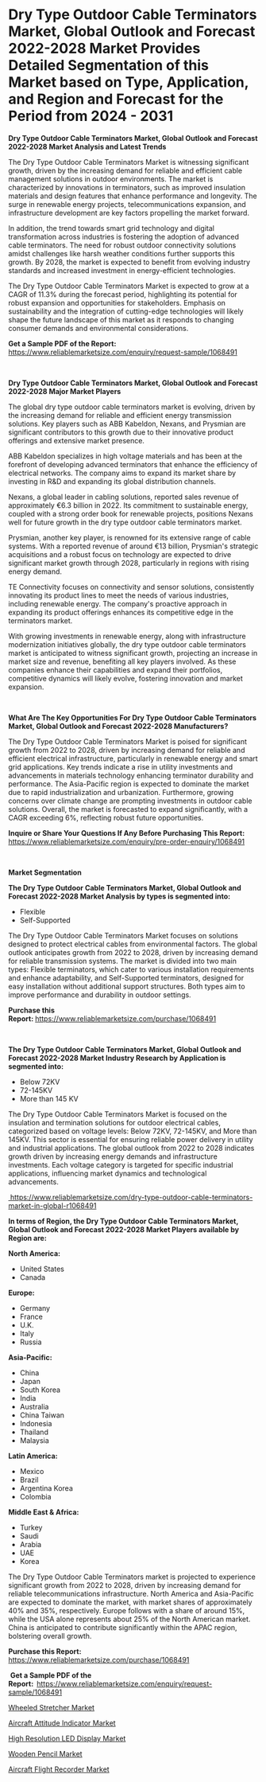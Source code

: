 <p><h1>Dry Type Outdoor Cable Terminators Market, Global Outlook and Forecast 2022-2028 Market Provides Detailed Segmentation of this Market based on Type, Application, and Region and Forecast for the Period from 2024 - 2031</h1></p><p><strong>Dry Type Outdoor Cable Terminators Market, Global Outlook and Forecast 2022-2028 Market Analysis and Latest Trends</strong></p>
<p><p>The Dry Type Outdoor Cable Terminators Market is witnessing significant growth, driven by the increasing demand for reliable and efficient cable management solutions in outdoor environments. The market is characterized by innovations in terminators, such as improved insulation materials and design features that enhance performance and longevity. The surge in renewable energy projects, telecommunications expansion, and infrastructure development are key factors propelling the market forward.</p><p>In addition, the trend towards smart grid technology and digital transformation across industries is fostering the adoption of advanced cable terminators. The need for robust outdoor connectivity solutions amidst challenges like harsh weather conditions further supports this growth. By 2028, the market is expected to benefit from evolving industry standards and increased investment in energy-efficient technologies. </p><p>The Dry Type Outdoor Cable Terminators Market is expected to grow at a CAGR of 11.3% during the forecast period, highlighting its potential for robust expansion and opportunities for stakeholders. Emphasis on sustainability and the integration of cutting-edge technologies will likely shape the future landscape of this market as it responds to changing consumer demands and environmental considerations.</p></p>
<p><strong>Get a Sample PDF of the Report:&nbsp;</strong> <a href="https://www.reliablemarketsize.com/enquiry/request-sample/1068491?utm_campaign=1884&utm_medium=2&utm_source=Github&utm_content=ia&utm_term=25122024&utm_id=dry-type-outdoor-cable-terminators-market-global-outlook-and-forecast-2022-2028">https://www.reliablemarketsize.com/enquiry/request-sample/1068491</a></p>
<p>&nbsp;</p>
<p><strong>Dry Type Outdoor Cable Terminators Market, Global Outlook and Forecast 2022-2028 Major Market Players</strong></p>
<p><p>The global dry type outdoor cable terminators market is evolving, driven by the increasing demand for reliable and efficient energy transmission solutions. Key players such as ABB Kabeldon, Nexans, and Prysmian are significant contributors to this growth due to their innovative product offerings and extensive market presence.</p><p>ABB Kabeldon specializes in high voltage materials and has been at the forefront of developing advanced terminators that enhance the efficiency of electrical networks. The company aims to expand its market share by investing in R&D and expanding its global distribution channels.</p><p>Nexans, a global leader in cabling solutions, reported sales revenue of approximately €6.3 billion in 2022. Its commitment to sustainable energy, coupled with a strong order book for renewable projects, positions Nexans well for future growth in the dry type outdoor cable terminators market.</p><p>Prysmian, another key player, is renowned for its extensive range of cable systems. With a reported revenue of around €13 billion, Prysmian's strategic acquisitions and a robust focus on technology are expected to drive significant market growth through 2028, particularly in regions with rising energy demand.</p><p>TE Connectivity focuses on connectivity and sensor solutions, consistently innovating its product lines to meet the needs of various industries, including renewable energy. The company's proactive approach in expanding its product offerings enhances its competitive edge in the terminators market.</p><p>With growing investments in renewable energy, along with infrastructure modernization initiatives globally, the dry type outdoor cable terminators market is anticipated to witness significant growth, projecting an increase in market size and revenue, benefiting all key players involved. As these companies enhance their capabilities and expand their portfolios, competitive dynamics will likely evolve, fostering innovation and market expansion.</p></p>
<p>&nbsp;</p>
<p><strong>What Are The Key Opportunities For Dry Type Outdoor Cable Terminators Market, Global Outlook and Forecast 2022-2028 Manufacturers?</strong></p>
<p><p>The Dry Type Outdoor Cable Terminators Market is poised for significant growth from 2022 to 2028, driven by increasing demand for reliable and efficient electrical infrastructure, particularly in renewable energy and smart grid applications. Key trends indicate a rise in utility investments and advancements in materials technology enhancing terminator durability and performance. The Asia-Pacific region is expected to dominate the market due to rapid industrialization and urbanization. Furthermore, growing concerns over climate change are prompting investments in outdoor cable solutions. Overall, the market is forecasted to expand significantly, with a CAGR exceeding 6%, reflecting robust future opportunities.</p></p>
<p><strong>Inquire or Share Your Questions If Any Before Purchasing This Report:</strong> <a href="https://www.reliablemarketsize.com/enquiry/pre-order-enquiry/1068491?utm_campaign=1884&utm_medium=2&utm_source=Github&utm_content=ia&utm_term=25122024&utm_id=dry-type-outdoor-cable-terminators-market-global-outlook-and-forecast-2022-2028">https://www.reliablemarketsize.com/enquiry/pre-order-enquiry/1068491</a></p>
<p>&nbsp;</p>
<p><strong>Market Segmentation</strong></p>
<p><strong>The Dry Type Outdoor Cable Terminators Market, Global Outlook and Forecast 2022-2028 Market Analysis by types is segmented into:</strong></p>
<p><ul><li>Flexible</li><li>Self-Supported</li></ul></p>
<p><p>The Dry Type Outdoor Cable Terminators Market focuses on solutions designed to protect electrical cables from environmental factors. The global outlook anticipates growth from 2022 to 2028, driven by increasing demand for reliable transmission systems. The market is divided into two main types: Flexible terminators, which cater to various installation requirements and enhance adaptability, and Self-Supported terminators, designed for easy installation without additional support structures. Both types aim to improve performance and durability in outdoor settings.</p></p>
<p><strong>Purchase this Report:&nbsp;</strong><a href="https://www.reliablemarketsize.com/purchase/1068491?utm_campaign=1884&utm_medium=2&utm_source=Github&utm_content=ia&utm_term=25122024&utm_id=dry-type-outdoor-cable-terminators-market-global-outlook-and-forecast-2022-2028">https://www.reliablemarketsize.com/purchase/1068491</a></p>
<p>&nbsp;</p>
<p><strong>The Dry Type Outdoor Cable Terminators Market, Global Outlook and Forecast 2022-2028 Market Industry Research by Application is segmented into:</strong></p>
<p><ul><li>Below 72KV</li><li>72-145KV</li><li>More than 145 KV</li></ul></p>
<p><p>The Dry Type Outdoor Cable Terminators Market is focused on the insulation and termination solutions for outdoor electrical cables, categorized based on voltage levels: Below 72KV, 72-145KV, and More than 145KV. This sector is essential for ensuring reliable power delivery in utility and industrial applications. The global outlook from 2022 to 2028 indicates growth driven by increasing energy demands and infrastructure investments. Each voltage category is targeted for specific industrial applications, influencing market dynamics and technological advancements.</p></p>
<p><a href="https://www.reliablemarketsize.com/dry-type-outdoor-cable-terminators-market-in-global-r1068491?utm_campaign=1884&utm_medium=2&utm_source=Github&utm_content=ia&utm_term=25122024&utm_id=dry-type-outdoor-cable-terminators-market-global-outlook-and-forecast-2022-2028">&nbsp;https://www.reliablemarketsize.com/dry-type-outdoor-cable-terminators-market-in-global-r1068491</a></p>
<p><strong>In terms of Region, the Dry Type Outdoor Cable Terminators Market, Global Outlook and Forecast 2022-2028 Market Players available by Region are:</strong></p>
<p>
    <p> <strong> North America: </strong>
        <ul>
            <li>United States</li>
            <li>Canada</li>
        </ul>
        </p> 
    <p> <strong> Europe: </strong>
        <ul>
            <li>Germany</li>
            <li>France</li>
            <li>U.K.</li>
            <li>Italy</li>
            <li>Russia</li>
        </ul>
        </p> 
    <p> <strong> Asia-Pacific: </strong>
        <ul>
            <li>China</li>
            <li>Japan</li>
            <li>South Korea</li>
            <li>India</li>
            <li>Australia</li>
            <li>China Taiwan</li>
            <li>Indonesia</li>
            <li>Thailand</li>
            <li>Malaysia</li>
        </ul>
        </p> 
    <p> <strong> Latin America: </strong>
        <ul>
            <li>Mexico</li>
            <li>Brazil</li>
            <li>Argentina Korea</li>
            <li>Colombia</li>
        </ul>
        </p> 
    <p> <strong> Middle East & Africa: </strong>
        <ul>
            <li>Turkey</li>
            <li>Saudi</li>
            <li>Arabia</li>
            <li>UAE</li>
            <li>Korea</li>
        </ul>
    </p>
    </p>
<p><p>The Dry Type Outdoor Cable Terminators market is projected to experience significant growth from 2022 to 2028, driven by increasing demand for reliable telecommunications infrastructure. North America and Asia-Pacific are expected to dominate the market, with market shares of approximately 40% and 35%, respectively. Europe follows with a share of around 15%, while the USA alone represents about 25% of the North American market. China is anticipated to contribute significantly within the APAC region, bolstering overall growth.</p></p>
<p><strong>Purchase this Report: </strong><a href="https://www.reliablemarketsize.com/purchase/1068491?utm_campaign=1884&utm_medium=2&utm_source=Github&utm_content=ia&utm_term=25122024&utm_id=dry-type-outdoor-cable-terminators-market-global-outlook-and-forecast-2022-2028">https://www.reliablemarketsize.com/purchase/1068491</a></p>
<p>&nbsp;<strong>Get a Sample PDF of the Report:&nbsp;&nbsp;</strong><a href="https://www.reliablemarketsize.com/enquiry/request-sample/1068491?utm_campaign=1884&utm_medium=2&utm_source=Github&utm_content=ia&utm_term=25122024&utm_id=dry-type-outdoor-cable-terminators-market-global-outlook-and-forecast-2022-2028">https://www.reliablemarketsize.com/enquiry/request-sample/1068491</a></p>
<p><strong></strong></p>
<p><p><a href="https://www.linkedin.com/pulse/market-trends-wheeled-stretcher-industry-current-size-6k5bc?utm_campaign=1884&utm_medium=2&utm_source=Github&utm_content=ia&utm_term=25122024&utm_id=dry-type-outdoor-cable-terminators-market-global-outlook-and-forecast-2022-2028">Wheeled Stretcher Market</a></p><p><a href="https://www.linkedin.com/pulse/decoding-aircraft-attitude-indicator-market-signals-growth-algorithms-tqief?utm_campaign=1884&utm_medium=2&utm_source=Github&utm_content=ia&utm_term=25122024&utm_id=dry-type-outdoor-cable-terminators-market-global-outlook-and-forecast-2022-2028">Aircraft Attitude Indicator Market</a></p><p><a href="https://www.linkedin.com/pulse/high-resolution-led-display-market-overview-size-value-5twsc?utm_campaign=1884&utm_medium=2&utm_source=Github&utm_content=ia&utm_term=25122024&utm_id=dry-type-outdoor-cable-terminators-market-global-outlook-and-forecast-2022-2028">High Resolution LED Display Market</a></p><p><a href="https://www.linkedin.com/pulse/wooden-pencil-market-overview-forecast-2024-2031-detailed-src8c?utm_campaign=1884&utm_medium=2&utm_source=Github&utm_content=ia&utm_term=25122024&utm_id=dry-type-outdoor-cable-terminators-market-global-outlook-and-forecast-2022-2028">Wooden Pencil Market</a></p><p><a href="https://www.linkedin.com/pulse/evaluating-current-future-growth-potential-aircraft-flight-zeg5e?utm_campaign=1884&utm_medium=2&utm_source=Github&utm_content=ia&utm_term=25122024&utm_id=dry-type-outdoor-cable-terminators-market-global-outlook-and-forecast-2022-2028">Aircraft Flight Recorder Market</a></p></p>